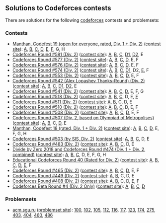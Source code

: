## Solutions to Codeforces contests

There are solutions for the following [codeforces](http://codeforces.com/) contests and problemsets:

### Contests

- [Manthan, Codefest 19 (open for everyone, rated, Div. 1 + Div. 2)](1208) ([contest site](https://codeforces.com/contest/1208)):
  [A](1208/a.cc), [B](1208/b.cc), [C](1208/c.cc), [D](1208/d.cc), [E](1208/e.cc), [F](1208/f.cc), G, H
- [Codeforces Round #581 (Div. 2)](1204) ([contest site](https://codeforces.com/contest/1204)):
  [A](1204/a.cc), [B](1204/b.cc), [C](1204/c.cc), [D1](1204/d1.cc), [D2](1204/d2.cc), E
- [Codeforces Round #577 (Div. 2)](1201) ([contest site](https://codeforces.com/contest/1201)):
  [A](1201/a.cc), [B](1201/b.cc), [C](1201/c.cc), [D](1201/d.cc), E, F
- [Codeforces Round #576 (Div. 2)](1199) ([contest site](https://codeforces.com/contest/1199)):
  [A](1199/a.cc), [B](1199/b.cc), [C](1199/c.cc), [D](1199/d.cc), E, F
- [Codeforces Round #574 (Div. 2)](1195) ([contest site](https://codeforces.com/contest/1195)):
  [A](1195/a.cc), [B](1195/b.cc), [C](1195/c.cc), [D1](1195/d1.cc), D2, [E](1195/e.cc), F
- [Codeforces Round #553 (Div. 2)](1151) ([contest site](https://codeforces.com/contest/1151)):
  [A](1151/a.cc), [B](1151/b.cc), [C](1151/c.py), [D](1151/d.cc), E, F
- [Codeforces Round #542 (Alex Lopashev Thanks-Round) (Div. 2)](1130) ([contest site](https://codeforces.com/contest/1130)):
  [A](1130/a.cc), [B](1130/b.cc), [C](1130/c.cc), [D1](1130/d1.cc), [D2](1130/d2.cc), E
- [Codeforces Round #541 (Div. 2)](1131) ([contest site](https://codeforces.com/contest/1131)):
  [A](1131/a.cc), [B](1131/b.cc), [C](1131/c.cc), [D](1131/d.cc), E, F, G
- [Codeforces Round #518 (Div. 2)](1068) ([contest site](https://codeforces.com/contest/1068)):
  [A](1068/a.py), [B](1068/b.cc), [C](1068/c.cc), D, E, [F](1068/f.cc)
- [Codeforces Round #511 (Div. 2)](1047) ([contest site](https://codeforces.com/contest/1047)):
  [A](1047/a.py), [B](1047/b.cc), C, D, E
- [Codeforces Round #510 (Div. 2)](1042) ([contest site](https://codeforces.com/contest/1042)):
  [A](1042/a.cc), [B](1042/b.cc), [C](1042/c.cc), D, E, F
- [Codeforces Round #508 (Div. 2)](1038) ([contest site](https://codeforces.com/contest/1038)):
  [A](1038/a.cc), [B](1038/b.cc), [C](1038/c.cc), [D](1038/d.cc), E, F
- [Codeforces Round #507 (Div. 2, based on Olympiad of Metropolises)](1040) ([contest site](https://codeforces.com/contest/1040)):
  [A](1040/a.py), [B](1040/b.py), C, [D](1040/d.py), E
- [Manthan, Codefest 18 (rated, Div. 1 + Div. 2)](1037) ([contest site](https://codeforces.com/contest/1037)):
  [A](1037/a.py), [B](1037/b.py), [C](1037/c.cc), [D](1037/d.cc), E, F, G, H
- [Codeforces Round #503 (by SIS, Div. 2)](1020) ([contest site](http://codeforces.com/contest/1020)):
  [A](1020/a.cc), [B](1020/b.cc), [C](1020/c.cc), D, E
- [Codeforces Round #483 (Div. 2)](0984) ([contest site](http://codeforces.com/contest/984)):
  [A](0984/a.py), [B](0984/b.cc), [C](0984/c.cc), D, E
- [Divide by Zero 2018 and Codeforces Round #474 (Div. 1 + Div. 2, combined)](0960) ([contest site](http://codeforces.com/contest/960)):
  [A](0960/a.py), [B](0960/b.cc), [C](0960/c.py), D, E, F, G, H
- [Educational Codeforces Round 40 (Rated for Div. 2)](0954) ([contest site](http://codeforces.com/contest/954)):
  [A](0954/a.cc), [B](0954/b.cc), [C](0954/c.cc), [D](0954/d.cc), [E](0954/e.cc), F
- [Codeforces Round #465 (Div. 2)](0935) ([contest site](http://codeforces.com/contest/935)):
  [A](0935/a.cc), [B](0935/b.cc), [C](0935/c.cc), [D](0935/d.cc), E, F
- [Codeforces Round #449 (Div. 2)](0897) ([contest site](http://codeforces.com/contest/897)):
  [A](0897/a.cc), [B](0897/b.py), C, D, E
- [Codeforces Round #408 (Div. 2)](0796) ([contest site](http://codeforces.com/contest/796)):
  [A](0796/a.py), [B](0796/b.py), C, D, E, F
- [Codeforces Beta Round #4 (Div. 2 Only)](0004) ([contest site](https://codeforces.com/contests/4)):
  [A](0004/a.cc), [B](0004/b.cc), [C](0004/c.cc), [D](0004/d.cc)

### Problemsets

- [acm.sgu.ru](acmsguru) ([problemset site](https://codeforces.com/problemsets/acmsguru)):
  [100](acmsguru/100.cc),
  [102](acmsguru/102.cc),
  [105](acmsguru/105.cc),
  [112](acmsguru/112.py),
  [116](acmsguru/116.cc),
  [117](acmsguru/117.cc),
  [123](acmsguru/123.cc),
  [174](acmsguru/174.cc),
  [275](acmsguru/275.cc),
  [403](acmsguru/403.cc),
  [404](acmsguru/404.cc),
  [460](acmsguru/460.cc),
  [486](acmsguru/486.cc)
